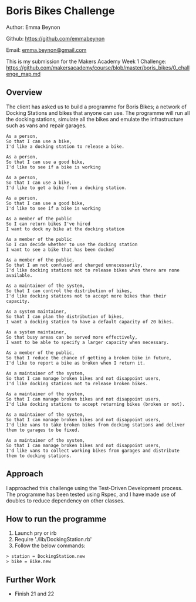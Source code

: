 Boris Bikes Challenge
=================
Author: Emma Beynon

Github: https://github.com/emmabeynon

Email: emma.beynon@gmail.com

This is my submission for the Makers Academy Week 1 Challenge: https://github.com/makersacademy/course/blob/master/boris_bikes/0_challenge_map.md

Overview
---------

The client has asked us to build a programme for Boris Bikes; a network of Docking Stations and bikes that anyone can use.  The programme will run all the docking stations, simulate all the bikes and emulate the infrastructure such as vans and repair garages.  

```
As a person,
So that I can use a bike,
I'd like a docking station to release a bike.

As a person,
So that I can use a good bike,
I'd like to see if a bike is working

As a person,
So that I can use a bike,
I'd like to get a bike from a docking station.

As a person,
So that I can use a good bike,
I'd like to see if a bike is working

As a member of the public
So I can return bikes I've hired
I want to dock my bike at the docking station

As a member of the public
So I can decide whether to use the docking station
I want to see a bike that has been docked

As a member of the public,
So that I am not confused and charged unnecessarily,
I'd like docking stations not to release bikes when there are none available.

As a maintainer of the system,
So that I can control the distribution of bikes,
I'd like docking stations not to accept more bikes than their capacity.

As a system maintainer,
So that I can plan the distribution of bikes,
I want a docking station to have a default capacity of 20 bikes.

As a system maintainer,
So that busy areas can be served more effectively,
I want to be able to specify a larger capacity when necessary.

As a member of the public,
So that I reduce the chance of getting a broken bike in future,
I'd like to report a bike as broken when I return it.

As a maintainer of the system,
So that I can manage broken bikes and not disappoint users,
I'd like docking stations not to release broken bikes.

As a maintainer of the system,
So that I can manage broken bikes and not disappoint users,
I'd like docking stations to accept returning bikes (broken or not).

As a maintainer of the system,
So that I can manage broken bikes and not disappoint users,
I'd like vans to take broken bikes from docking stations and deliver them to garages to be fixed.

As a maintainer of the system,
So that I can manage broken bikes and not disappoint users,
I'd like vans to collect working bikes from garages and distribute them to docking stations.

```

Approach
---------
I approached this challenge using the Test-Driven Development process.  The programme has been tested using Rspec, and I have made use of doubles to reduce dependency on other classes.

How to run the programme
-------------------------
1. Launch pry or irb
2. Require './lib/DockingStation.rb'
3. Follow the below commands:
```
> station = DockingStation.new
> bike = Bike.new
```
Further Work
----------------
* Finish 21 and 22
